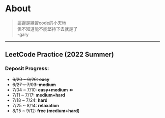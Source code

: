 # About  

>這邊是練習code的小天地  
>但不知道能不能堅持下去就是了  
>-gary  
 
---
## LeetCode Practice (2022 Summer)
### Deposit Progress:
* ~~6/20 ~ 6/26: **easy**~~
* ~~6/27 ~ 7/03: **medium**~~
* 7/04 ~ 7/10: **easy+medium** **&lArr;**
* 7/11 ~ 7/17: **medium+hard**
* 7/18 ~ 7/24: **hard**
* 7/25 ~ 8/14: **relaxation**
* 8/15 ~ 9/12: **free (medium+hard)**
